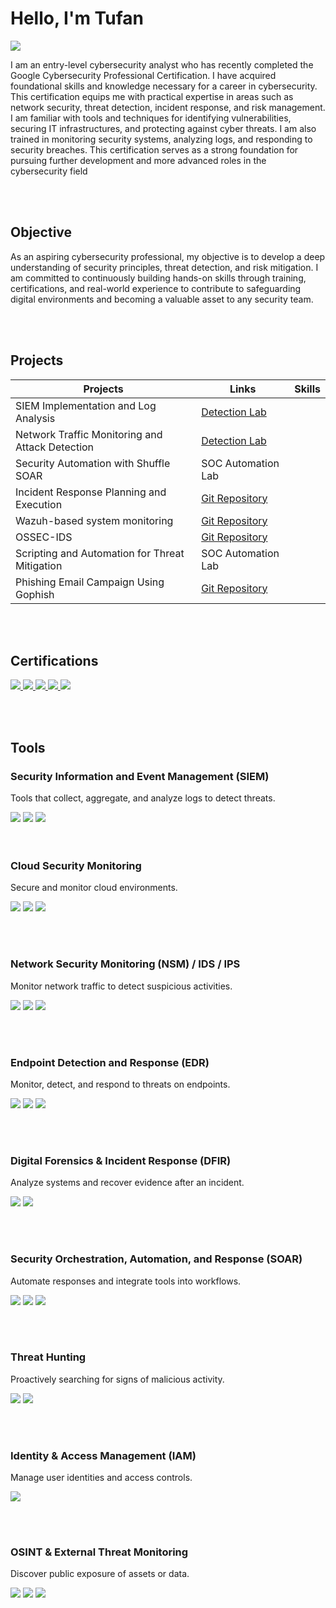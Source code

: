 # Hello, I'm Tufan
<a href="www.linkedin.com/in/pande-tufan"><img src="https://img.shields.io/badge/-LinkedIn-0072b1?&style=for-the-badge&logo=linkedin&logoColor=white" /></a>



I am an entry-level cybersecurity analyst who has recently completed the Google Cybersecurity Professional Certification. I have acquired foundational skills and knowledge necessary for a career in cybersecurity. This certification equips me with practical expertise in areas such as network security, threat detection, incident response, and risk management. I am familiar with tools and techniques for identifying vulnerabilities, securing IT infrastructures, and protecting against cyber threats. I am also trained in monitoring security systems, analyzing logs, and responding to security breaches. This certification serves as a strong foundation for pursuing further development and more advanced roles in the cybersecurity field

<br> <br/>
## Objective
As an aspiring cybersecurity professional, my objective is to develop a deep understanding of security principles, threat detection, and risk mitigation. I am committed to continuously building hands-on skills through training, certifications, and real-world experience to contribute to safeguarding digital environments and becoming a valuable asset to any security team.

<br> <br/>
## Projects 


| Projects                                         | Links         | Skills  |
|-----------------------------------------------|----------------------------|-------------------------------------------|
| SIEM Implementation and Log Analysis          | <a href="https://google.com">Detection Lab</a>|
| Network Traffic Monitoring and Attack Detection |<a href="https://google.com">Detection Lab</a> |
| Security Automation with Shuffle SOAR         | SOC Automation Lab|
| Incident Response Planning and Execution      | <a href="https://github.com/Itsme-crypto/Incident-Response-Framework/blob/main/README.md">Git Repository </a>|
| Wazuh-based system monitoring           | <a href="https://github.com/Itsme-crypto/WazuhSecOps/blob/main/README.md">Git Repository </a>
| OSSEC-IDS         | <a href="https://github.com/Itsme-crypto/OSSEC-IDS-Setup">Git Repository </a>
| Scripting and Automation for Threat Mitigation | SOC Automation Lab|
| Phishing Email Campaign Using Gophish | <a href="https://github.com/Itsme-crypto/Gophish-Phishing-Campaign">Git Repository </a>

<br> <br/>
## Certifications

<div>

<a href="https://1drv.ms/b/c/80f1bb1094f369e7/ERQ-bL_cX5RJkpJD80as-ZYBvj4nbLrU9wZrmtJT04dJfA?e=YSA5BQ" >
  <img src="https://img.shields.io/badge/-Google%20Cybersecurity-4285F4?style=for-the-badge&logo=Google&logoColor=white" />
</a>

<a href="https://1drv.ms/b/c/80f1bb1094f369e7/EWDN38QvLptBtU7M2IT_7J8B3KDVkoh-QDgwq758TPosvw?e=HbnUa6" >
  <img src="https://img.shields.io/badge/-AWS%20Certified%20Cloud-FF9900?style=for-the-badge&logo=Amazon%20AWS&logoColor=white" />
</a>
<a href="https://1drv.ms/b/c/80f1bb1094f369e7/EYbhOnv7hVhDoNC2ofPkd9kBejYk1pzFbGQtDNHwllgH_A?e=7aLFFY">
  <img src="https://img.shields.io/badge/-ISO%2FIEC%2027001-2E8B57?style=for-the-badge&logo=SimpleIcons&logo=security&logoColor=white" />
</a>
<a href="https://1drv.ms/b/c/80f1bb1094f369e7/EVN7IrpDRqROhLIkBWCGHzsBvrQV3w6Hk8Td4Ir1Dhbpfg?e=HsoGD3" >
  <img src="https://img.shields.io/badge/-NVIDIA%20Networking-76B900?style=for-the-badge&logo=NVIDIA&logoColor=white" />
</a>
<a href="https://1drv.ms/b/c/80f1bb1094f369e7/ERl7h1ysDOxOpuuwZB0a4lMB3VOAdOZg-H1WTmWiGnr61A?e=aBYt7v" >
  <img src="https://img.shields.io/badge/-IBM%20Cybersecurity-054ADA?style=for-the-badge&logo=IBM&logoColor=white" />
</a>

</div>

<br> <br/>
## Tools


### Security Information and Event Management (SIEM)
Tools that collect, aggregate, and analyze logs to detect threats.
<div>
    <img src="https://img.shields.io/badge/-Splunk-000000?&style=for-the-badge&logo=Splunk&logoColor=white" />
    <img src="https://img.shields.io/badge/-IBM%20QRadar-052FAD?&style=for-the-badge&logo=IBM&logoColor=white" />
    <img src="https://img.shields.io/badge/-ELK%20Stack-005571?&style=for-the-badge&logo=Elastic&logoColor=white" />
</div>
<br> <br/>

### Cloud Security Monitoring
Secure and monitor cloud environments.
<div>
    <img src="https://img.shields.io/badge/-AWS_GuardDuty-FF9900?&style=for-the-badge&logo=Amazon%20AWS&logoColor=white" />
    <img src="https://img.shields.io/badge/-Microsoft_Defender_for_Cloud-00A4EF?&style=for-the-badge&logo=Microsoft&logoColor=white" />
    <img src="https://img.shields.io/badge/-Google_Chronicle-4285F4?&style=for-the-badge&logo=Google&logoColor=white" />
</div>

<br> <br/>
### Network Security Monitoring (NSM) / IDS / IPS
Monitor network traffic to detect suspicious activities.
<div>
    <img src="https://img.shields.io/badge/-Zeek-333366?&style=for-the-badge&logo=Zeek&logoColor=white" />
    <img src="https://img.shields.io/badge/-Suricata-EF3B2D?&style=for-the-badge&logo=Suricata&logoColor=white" />
    <img src="https://img.shields.io/badge/-Snort-A61656?&style=for-the-badge&logo=Snort&logoColor=white" />
</div>

<br> <br/>
### Endpoint Detection and Response (EDR)
Monitor, detect, and respond to threats on endpoints.

<div>
    <img src="https://img.shields.io/badge/-Wazuh-005478?&style=for-the-badge&logo=Wazuh&logoColor=white" />
    <img src="https://img.shields.io/badge/-CrowdStrike_Falcon-E22D2D?&style=for-the-badge&logo=CrowdStrike&logoColor=white" />
    <img src="https://img.shields.io/badge/-SentinelOne-5C2D91?&style=for-the-badge&logo=SentinelOne&logoColor=white" />
</div>

<br> <br/>
### Digital Forensics & Incident Response (DFIR)
Analyze systems and recover evidence after an incident.

<div>
    <img src="https://img.shields.io/badge/-Volatility-1F1F1F?&style=for-the-badge&logo=data:image/svg+xml;base64,PHN2ZyBmaWxsPSJ3aGl0ZSIgdmlld0JveD0iMCAwIDI0IDI0IiB4bWxucz0iaHR0cDovL3d3dy53My5vcmcvMjAwMC9zdmciPjxwYXRoIGQ9Ik0xMSAxMkExLjAwMSAxLjAwMSAwIDAgMCAxMCAxMWEyLjAwMiAyLjAwMiAwIDAgMC0yIDIgMi4wMDIgMi4wMDIgMCAwIDAgMiAyaC0uMDAxdi0uMDAyYTIuMDAyIDIuMDAyIDAgMCAwIDIuMDAxLTIuMDAySDEzYTEuMDAxIDEuMDAxIDAgMCAwLS45OTktMSAxLjAwMSAxLjAwMSAwIDAgMC0uMDAxLTIuMDAxWm0wLTZBMTAuMDAyIDEwLjAwMiAwIDAgMCAxIDEyQTEwIDEwIDAgMSAwIDExIDF6Ii8+PC9zdmc+&logoColor=white" />
    <img src="https://img.shields.io/badge/-Autopsy-2E3A59?&style=for-the-badge&logo=data:image/svg+xml;base64,PHN2ZyBmaWxsPSJ3aGl0ZSIgcm9sZT0iaW1nIiB2aWV3Qm94PSIwIDAgMjQwIDI0MCIgeG1sbnM9Imh0dHA6Ly93d3cudzMub3JnLzIwMDAvc3ZnIj48cGF0aCBkPSJNMTIwIDFDMjcuMSAxIDEgMjcuMSAxIDI0MHMtLjEgOTIgMTE5IDEzOSA5MiAxMzkgOTIgMTM5IDkyaDAuMWMxMTEgMCAxMzktOTIgMTM5LTkydi0uMWMxMS0xMTEtOTItMTM4LTk1LTEzOEwxMjAgMXoiLz48L3N2Zz4=&logoColor=white" />
</div>

<br> <br/>
### Security Orchestration, Automation, and Response (SOAR)
Automate responses and integrate tools into workflows.

<div>
    <img src="https://img.shields.io/badge/-Splunk_Phantom-000000?&style=for-the-badge&logo=Splunk&logoColor=white" />
    <img src="https://img.shields.io/badge/-Shuffle-6C2DC7?&style=for-the-badge&logo=shuffle&logoColor=white" />
    <img src="https://img.shields.io/badge/-Cortex_XSOAR-FF6F00?&style=for-the-badge&logo=Palo%20Alto%20Networks&logoColor=white" />
</div>

<br> <br/>
### Threat Hunting
Proactively searching for signs of malicious activity.

<div>
    <img src="https://img.shields.io/badge/-Velociraptor-4B275F?&style=for-the-badge&logo=data:image/svg+xml;base64,PHN2ZyB3aWR0aD0iNjQiIGhlaWdodD0iNjQiIHZpZXdCb3g9IjAgMCA2NCA2NCIgZmlsbD0ibm9uZSIgeG1sbnM9Imh0dHA6Ly93d3cudzMub3JnLzIwMDAvc3ZnIj48cmVjdCB3aWR0aD0iNjQiIGhlaWdodD0iNjQiIHJ4PSIyOCIgc3R5bGU9ImZpbGw6I2ZmZjsgc3Ryb2tlOiM0QjI3NUY7IHN0cm9rZS13aWR0aDoyOyIvPjwvc3ZnPg==" />
   <img src="https://img.shields.io/badge/-Elastic_Stack-005571?&style=for-the-badge&logo=Elastic&logoColor=white" />

</div>

<br> <br/>
###  Identity & Access Management (IAM)
Manage user identities and access controls.

<div>
    <img src="https://img.shields.io/badge/-Microsoft_Azure_AD-0078D4?&style=for-the-badge&logo=Microsoft%20Azure&logoColor=white" />
</div>

<br> <br/>
### OSINT & External Threat Monitoring
Discover public exposure of assets or data.

<div>
    <img src="https://img.shields.io/badge/-Shodan-F11712?&style=for-the-badge&logo=shodan&logoColor=white" />
    <img src="https://img.shields.io/badge/-theHarvester-333333?&style=for-the-badge&logo=data:image/svg+xml;base64,PHN2ZyB3aWR0aD0iNDgiIGhlaWdodD0iNDgiIHZpZXdCb3g9IjAgMCA0OCA0OCIgZmlsbD0ibm9uZSIgeG1sbnM9Imh0dHA6Ly93d3cudzMub3JnLzIwMDAvc3ZnIj48Y2lyY2xlIGN4PSIyNCIgY3k9IjI0IiByPSIyMCIgc3Ryb2tlPSJ3aGl0ZSIgc3Ryb2tlLXdpZHRoPSIyIiBmaWxsPSIjMzMzIi8+PHRleHQgeD0iMjQiIHk9IjMwIiBmb250LXNpemU9IjEwIiB0ZXh0LWFuY2hvcj0ibWlkZGxlIiBmaWxsPSJ3aGl0ZSIgdGV4dC1mYW1pbHk9Ik1vbm9zcGFjZSI+VGg8L3RleHQ+PC9zdmc+" />
    <img src="https://img.shields.io/badge/-SpiderFoot-0C2340?&style=for-the-badge&logo=data:image/svg+xml;base64,PHN2ZyBmaWxsPSIjZmZmIiB3aWR0aD0iNjQiIGhlaWdodD0iNjQiIHZpZXdCb3g9IjAgMCA2NCA2NCIgeG1sbnM9Imh0dHA6Ly93d3cudzMub3JnLzIwMDAvc3ZnIj48cGF0aCBkPSJNMzIgMTNjMTMuMjUgMCAyNCAxMC43NSAyNCAyNFM0NS4yNSAzOSAzMiAzOUMxOC43NSAzOSAxMiAzMi4yNSAxMiAyM0MxMiAxMC43NSAyMi43NSAxMyAzMiAxM3oiLz48L3N2Zz4=" />
</div>



